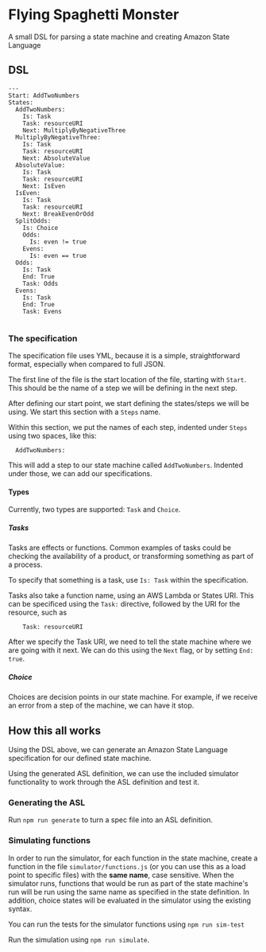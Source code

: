 # Flying Spaghetti Monster
A small DSL for parsing a state machine and creating Amazon State Language

## DSL
```
---
Start: AddTwoNumbers
States:
  AddTwoNumbers:
    Is: Task
    Task: resourceURI
    Next: MultiplyByNegativeThree
  MultiplyByNegativeThree:
    Is: Task
    Task: resourceURI
    Next: AbsoluteValue
  AbsoluteValue:
    Is: Task
    Task: resourceURI
    Next: IsEven
  IsEven:
    Is: Task
    Task: resourceURI
    Next: BreakEvenOrOdd 
  SplitOdds:
    Is: Choice
    Odds:
      Is: even != true
    Evens:
      Is: even == true
  Odds:
    Is: Task
    End: True
    Task: Odds
  Evens:
    Is: Task
    End: True
    Task: Evens
    
```
### The specification
The specification file uses YML, because it is a simple, straightforward format,
especially when compared to full JSON.

The first line of the file is the start location of the file, starting with
`Start`.  This should be the name of a step we will be defining in the next
step.

After defining our start point, we start defining the states/steps we will be using.
We start this section with a `Steps` name.  

Within this section, we put the names of each step, indented under `Steps` 
using two spaces, like this:
```
  AddTwoNumbers:
``` 

This will add a step to our state machine called `AddTwoNumbers`.  Indented under those,
we can add our specifications.

#### Types
Currently, two types are supported: `Task` and `Choice`.

##### Tasks
Tasks are effects or functions.  Common examples of tasks could be checking the availability
of a product, or transforming something as part of a process.

To specify that something is a task, use `Is: Task` within the specification.

Tasks also take a function name, using an AWS Lambda or States URI.  This can be
specificed using the `Task:` directive, followed by the URI for the resource, such as
```
    Task: resourceURI
```

After we specify the Task URI, we need to tell the state machine where we are going with
it next.  We can do this using the `Next` flag, or by setting `End: true`.

##### Choice
Choices are decision points in our state machine.  For example, if we receive an error from a step of the machine,
we can have it stop.


## How this all works
Using the DSL above, we can generate an Amazon State Language specification for our
defined state machine.

Using the generated ASL definition, we can use the included simulator functionality to work through
the ASL definition and test it.

### Generating the ASL
Run `npm run generate` to turn a spec file into an ASL definition.

### Simulating functions
In order to run the simulator, for each function in the state machine, create a function in the file 
`simulator/functions.js` (or you can use this as a load point to specific files) with the **same name**, case sensitive.
When the simulator runs, functions that would be run as part of the state machine's run will be run using the same
name as specified in the state definition.  In addition, choice states will be evaluated in the simulator using the
existing syntax.

You can run the tests for the simulator functions using `npm run sim-test`

Run the simulation using `npm run simulate`.


